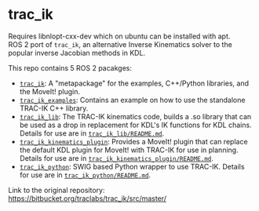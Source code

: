 # trac_ik
Requires libnlopt-cxx-dev which on ubuntu can be installed with apt.  
ROS 2 port of `trac_ik`, an alternative Inverse Kinematics solver to the popular inverse Jacobian methods in KDL.

This repo contains 5 ROS 2 pacakges:
- [`trac_ik`](https://github.com/aprotyas/trac_ik/tree/ros2/trac_ik): A "metapackage" for the examples, C++/Python libraries, and the MoveIt! plugin.
- [`trac_ik_examples`](https://github.com/aprotyas/trac_ik/tree/ros2/trac_ik_examples): Contains an example on how to use the standalone TRAC-IK C++ library.
- [`trac_ik_lib`](https://github.com/aprotyas/trac_ik/tree/ros2/trac_ik_lib): The TRAC-IK kinematics code, builds a .so library that can be used as a drop in replacement for KDL's IK functions for KDL chains.
Details for use are in [`trac_ik_lib/README.md`](https://github.com/aprotyas/trac_ik/tree/ros2/trac_ik_lib/README.md).
- [`trac_ik_kinematics_plugin`](https://github.com/aprotyas/trac_ik/tree/ros2/trac_ik_kinematics_plugin): Provides a MoveIt! plugin that can replace the default KDL plugin for MoveIt! with TRAC-IK for use in planning.
Details for use are in [`trac_ik_kinematics_plugin/README.md`](https://github.com/aprotyas/trac_ik/tree/ros2/trac_ik_kinematics_plugin/README.md).
- [`trac_ik_python`](https://github.com/aprotyas/trac_ik/tree/ros2/trac_ik_python): SWIG based Python wrapper to use TRAC-IK.
Details for use are in [`trac_ik_python/README.md`](https://github.com/aprotyas/trac_ik/tree/ros2/trac_ik_python/README.md).

Link to the original repository: https://bitbucket.org/traclabs/trac_ik/src/master/
